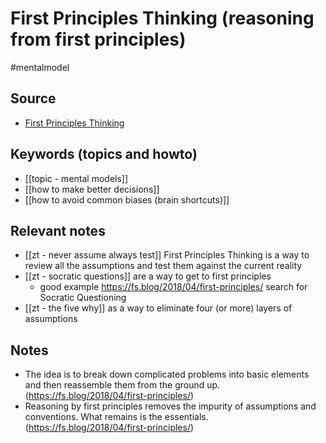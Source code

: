 # First Principles Thinking (reasoning from first principles)

#mentalmodel 

## Source
- [First Principles Thinking](https://fs.blog/2018/04/first-principles/)

## Keywords (topics and howto)
- [[topic - mental models]]
- [[how to make better decisions]]
- [[how to avoid common biases (brain shortcuts)]]

## Relevant notes
- [[zt - never assume always test]] First Principles Thinking is a way to review all the assumptions and test them against the current reality
- [[zt - socratic questions]] are a way to get to first principles 
	- good example https://fs.blog/2018/04/first-principles/ search for Socratic Questioning
- [[zt - the five why]] as a way to eliminate four (or more) layers of assumptions

## Notes
- The idea is to break down complicated problems into basic elements and then reassemble them from the ground up. (https://fs.blog/2018/04/first-principles/)
- Reasoning by first principles removes the impurity of assumptions and conventions. What remains is the essentials. (https://fs.blog/2018/04/first-principles/)
